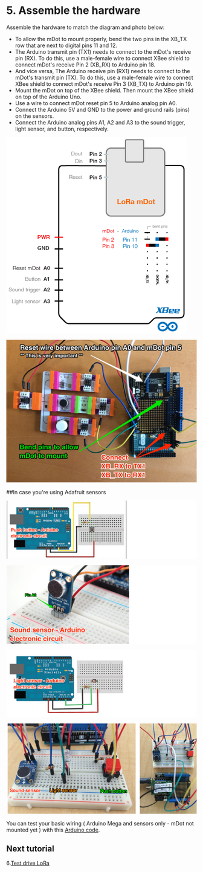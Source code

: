 # 5. Assemble the hardware 

Assemble the hardware to match the diagram and photo below:

* To allow the mDot to mount properly, bend the two pins in the XB_TX row that are next to digital pins 11 and 12.    
* The Arduino transmit pin (TX1) needs to connect to the mDot's receive pin (RX). To do this, use a male-female wire to connect XBee shield to connect mDot's receive Pin 2 (XB_RX) to Arduino pin 18. 
* And vice versa, The Arduino receive pin (RX1) needs to connect to the mDot's transmit pin (TX). To do this, use a male-female wire to connect XBee shield to connect mDot's receive Pin 3 (XB_TX) to Arduino pin 19.
* Mount the mDot on top of the XBee shield. Then mount the XBee shield on top of the Arduino Uno.  
* Use a wire to connect mDot reset pin 5 to Arduino analog pin A0.  
* Connect the Arduino 5V and GND to the power and ground rails (pins) on the sensors.   
* Connect the Arduino analog pins A1, A2 and A3 to the sound trigger, light sensor, and button, respectively. 

![](assets/arduino_pinout_img4.png)  
  
![](assets/LittleBits_Sensors_LoRa.png)    
    
##In case you're using Adafruit sensors  
 
 ![](assets/adafruit_img1.png)  
 
 ![](assets/adafruit_img2.png)   
 
 ![](assets/adafruit_img3.png)  
 
 ![](assets/adafruit_img4.png)

You can test your basic wiring ( Arduino Mega and sensors only - mDot not mounted yet ) with this [Arduino code](assets/adafruit_wiring_test.ino).  

## Next tutorial
6.[Test drive LoRa](6_TestLoRa.md) 

